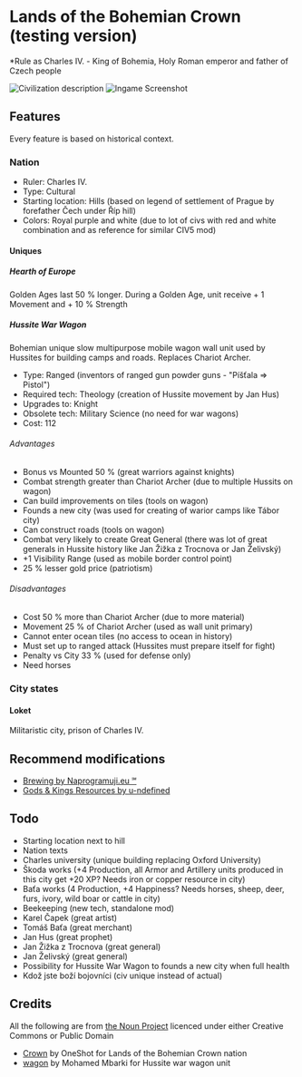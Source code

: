 # Lands of the Bohemian Crown (testing version)

*Rule as Charles IV. - King of Bohemia, Holy Roman emperor and father of Czech people

![Civilization description](https://github.com/Iver88/Unciv-Lands-of-the-Bohemian-Crown/blob/master/Lands%20of%20the%20Bohemian%20Crown/Preview/Civilization%20description.png?raw=true)
![Ingame Screenshot](https://github.com/Iver88/Unciv-Lands-of-the-Bohemian-Crown/blob/master/Lands%20of%20the%20Bohemian%20Crown/Preview/Ingame%20screenshot.png?raw=true)

## Features
Every feature is based on historical context.

### Nation

- Ruler: Charles IV.
- Type: Cultural
- Starting location: Hills (based on legend of settlement of Prague by forefather Čech under Říp hill)
- Colors: Royal purple and white (due to lot of civs with red and white combination and as reference for similar CIV5 mod)

#### Uniques

##### Hearth of Europe
Golden Ages last 50 % longer. During a Golden Age, unit receive + 1 Movement and + 10 % Strength

##### Hussite War Wagon
Bohemian unique slow multipurpose mobile wagon wall unit used by Hussites for building camps and roads. Replaces Chariot Archer.

- Type: Ranged (inventors of ranged gun powder guns - "Píšťala => Pistol")
- Required tech: Theology (creation of Hussite movement by Jan Hus)
- Upgrades to: Knight
- Obsolete tech: Military Science (no need for war wagons)
- Cost: 112

###### Advantages
- Bonus vs Mounted 50 % (great warriors against knights)
- Combat strength greater than Chariot Archer (due to multiple Hussits on wagon)
- Can build improvements on tiles (tools on wagon)
- Founds a new city (was used for creating of warior camps like Tábor city)
- Can construct roads (tools on wagon)
- Combat very likely to create Great General (there was lot of great generals in Hussite history like Jan Žižka z Trocnova or Jan Želivský)
- +1 Visibility Range (used as mobile border control point)
- 25 % lesser gold price (patriotism)

###### Disadvantages
- Cost 50 % more than Chariot Archer (due to more material)
- Movement 25 % of Chariot Archer (used as wall unit primary)
- Cannot enter ocean tiles (no access to ocean in history)
- Must set up to ranged attack (Hussites must prepare itself for fight)
- Penalty vs City 33 % (used for defense only)
- Need horses

### City states

#### Loket
Militaristic city, prison of Charles IV.

## Recommend modifications
- [Brewing by Naprogramuji.eu ℠](https://github.com/Iver88/Unciv-Brewing)
- [Gods & Kings Resources by u-ndefined](https://cdn.discordapp.com/attachments/664739473367760908/690937968323723315/GK_Resources_v1.1.zip)

## Todo
- Starting location next to hill
- Nation texts
- Charles university (unique building replacing Oxford University)
- Škoda works (+4 Production, all Armor and Artillery units produced in this city get +20 XP? Needs iron or copper resource in city)
- Baťa works (4 Production, +4 Happiness? Needs horses, sheep, deer, furs, ivory, wild boar or cattle in city)
- Beekeeping (new tech, standalone mod)
- Karel Čapek (great artist)
- Tomáš Baťa (great merchant)
- Jan Hus (great prophet)
- Jan Žižka z Trocnova (great general)
- Jan Želivský (great general)
- Possibility for Hussite War Wagon to founds a new city when full health
- Kdož jste boží bojovníci (civ unique instead of actual)

## Credits
All the following are from [the Noun Project](https://thenounproject.com) licenced under either Creative Commons or Public Domain

- [Crown](https://thenounproject.com/search/?q=crown&i=1773546) by OneShot for Lands of the Bohemian Crown nation
- [wagon](https://thenounproject.com/search/?q=wagon&i=2054826) by Mohamed Mbarki for Hussite war wagon unit
